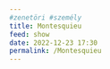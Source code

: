 ```yaml
---
#zenetöri #személy
title: Montesquieu
feed: show
date: 2022-12-23 17:30
permalink: /Montesquieu
---
```

